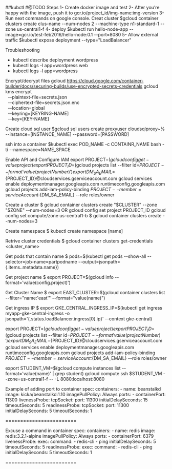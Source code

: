 ##kubctl
#@TODO
Steps
1- Create docker image and test
2- After you’re happy with the image, push it to gcr.io/project_id/img-name:img-version
3- Run next commands on google console. Creat cluster 
	$gcloud container clusters create clus-name --num-nodes 2 --machine-type n1-standard-1 --zone us-central1-f
4- deploy
	$kubectl run hello-node-app --image=gcr.io/test-feb2016/hello-node:0.1 --port=8080
5- Allow external traffic
	$kubectl expose deployment <deployment-name> --type="LoadBalancer"


Troubleshooting
* kubectl describe deployment wordpress
* kubectl logs -l app=wordpress web
* kubectl logs -l app=wordpress

Encrypt/decrypt files gcloud
https://cloud.google.com/container-builder/docs/securing-builds/use-encrypted-secrets-credentials
gcloud kms encrypt \
  --plaintext-file=secrets.json \
  --ciphertext-file=secrets.json.enc \
  --location=global \
  --keyring=[KEYRING-NAME] \
  --key=[KEY-NAME]


Create cloud sql user
$gcloud sql users create proxyuser cloudsqlproxy~% --instance=[INSTANCE_NAME] --password=[PASSWORD]

ssh into a container
$kubectl exec POD_NAME -c CONTAINR_NAME bash -ti --namespace=NAME_SPACE

Enable API and Configure IAM
export PROJECT=$(gcloud config get-value project)
export PROJECT_ID=$(gcloud projects list --filter id=${PROJECT} --format 'value(projectNumber)')
export DM_SA_EMAIL=${PROJECT_ID}@cloudservices.gserviceaccount.com
gcloud services enable deploymentmanager.googleapis.com runtimeconfig.googleapis.com
gcloud projects add-iam-policy-binding $PROJECT --member=serviceAccount:${DM_SA_EMAIL} --role roles/owner


Create a cluster
$ gcloud container clusters create "$CLUSTER" --zone "$ZONE" --num-nodes=3
OR
gcloud config set project PROJECT_ID
gcloud config set compute/zone us-central1-b
$ gcloud container clusters create --num-nodes=3

Create namespace
$ kubectl create namespace [name]

Retrive cluster credentials
$ gcloud container clusters get-credentials <cluster_name>

Get pods that contain name
$ pods=$(kubectl get pods --show-all --selector=job-name=partpodname --output=jsonpath={.items..metadata.name})


Get project name
$ export PROJECT=$(gcloud info --format='value(config.project)')

Get Cluster Name
$ export EAST_CLUSTER=$(gcloud container clusters list --filter="name:'east'" --format="value(name)")

Get ingress IP
$ export GKE_CENTRAL_INGRESS_IP=$(kubectl get ingress myapp-gke-central-ingress -o jsonpath='{.status.loadBalancer.ingress[0].ip}' --context gke-central)



export PROJECT=$(gcloud config get-value project)
export PROJECT_ID=$(gcloud projects list --filter id=${PROJECT} --format 'value(projectNumber)')
export DM_SA_EMAIL=${PROJECT_ID}@cloudservices.gserviceaccount.com
gcloud services enable deploymentmanager.googleapis.com runtimeconfig.googleapis.com
gcloud projects add-iam-policy-binding $PROJECT --member=serviceAccount:${DM_SA_EMAIL} --role roles/owner


export STUDENT_VM=$(gcloud compute instances list --format='value(name)' | grep student)
gcloud compute ssh $STUDENT_VM --zone=us-central1-f -- -L 8080:localhost:8080


Example of adding port to container
spec:
        containers:
        - name: beanstalkd
          image: kicka/beanstalkd:1.10
          imagePullPolicy: Always
          ports:
          - containerPort: 11300
          livenessProbe:
            tcpSocket:
              port: 11300
            initialDelaySeconds: 15
            timeoutSeconds: 5
          readinessProbe:
            tcpSocket:
              port: 11300
            initialDelaySeconds: 5
            timeoutSeconds: 1

========================

Excuse a command in container
spec:
        containers:
        - name: redis
          image: redis:3.2.1-alpine
          imagePullPolicy: Always
          ports:
          - containerPort: 6379
          livenessProbe:
            exec:
              command:
              - redis-cli
              - ping
            initialDelaySeconds: 5
            timeoutSeconds: 5
          readinessProbe:
            exec:
              command:
              - redis-cli
              - ping
            initialDelaySeconds: 5
            timeoutSeconds: 1


========================